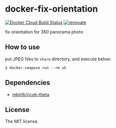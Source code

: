 # docker-fix-orientation

[![Docker Cloud Build Status](https://img.shields.io/docker/cloud/build/sasaplus1/docker-fix-orientation.svg)](https://hub.docker.com/r/sasaplus1/docker-fix-orientation)
[![renovate](https://badges.renovateapi.com/github/sasaplus1/docker-fix-orientation)](https://renovatebot.com)

fix orientation for 360 panorama photo

## How to use

put JPEG files to `share` directory, and execute below:

```console
$ docker-compose run --rm sh
```

## Dependencies

- [mbirth/ricoh-theta](https://github.com/mbirth/ricoh-theta)

## License

The MIT license.
